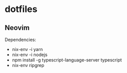# dotfiles

## Neovim

Dependencies:

- nix-env -i yarn
- nix-env -i nodejs
- npm install -g typescript-language-server typescript
- nix-env ripgrep

